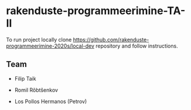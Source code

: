 # rakenduste-programmeerimine-TA-II

To run project locally clone https://github.com/rakenduste-programmeerimine-2020s/local-dev repository and follow instructions.

## Team

- Filip Taik

- Romil Rõbtšenkov
- Los Pollos Hermanos (Petrov)

